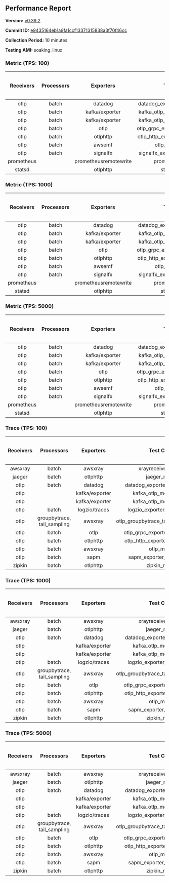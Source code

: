 ## Performance Report

**Version:** [v0.39.2](https://github.com/aws-observability/aws-otel-collector/releases/tag/v0.39.2)

**Commit ID:** [e9435164eb1a9fa1ccf13371315838a3f70f46cc](https://github.com/aws-observability/aws-otel-collector/commit/e9435164eb1a9fa1ccf13371315838a3f70f46cc)

**Collection Period:** 10 minutes

**Testing AMI:** soaking_linux


### Metric (TPS: 100)
| Receivers | Processors | Exporters | Test Case | Data Type | Instance Type | Avg CPU Usage (Percent) | Avg Memory Usage (Megabytes) | Max CPU Usage (Percent) | Max Memory Usage (Megabytes) |
|:---------:|:----------:|:---------:|:---------:|:---------:|:-------------:|:-----------------------:|:----------------------------:|:-----------------------:|:----------------------------:|
| otlp | batch | datadog | datadog_exporter_metric_mock | otlp | m5.2xlarge | 0.48 | 95.51 | 0.60 | 97.34 |
| otlp | batch | kafka/exporter | kafka_otlp_metric_mock_2_8_1 | otlp | m5.2xlarge | 0.35 | 97.69 | 0.70 | 98.12 |
| otlp | batch | kafka/exporter | kafka_otlp_metric_mock_3_2_0 | otlp | m5.2xlarge | 0.23 | 98.30 | 0.80 | 99.43 |
| otlp | batch | otlp | otlp_grpc_exporter_metric_mock | otlp | m5.2xlarge | 0.18 | 90.49 | 0.30 | 91.62 |
| otlp | batch | otlphttp | otlp_http_exporter_metric_mock | otlp | m5.2xlarge | 0.21 | 98.35 | 0.40 | 101.45 |
| otlp | batch | awsemf | otlp_metric_mock | otlp | m5.2xlarge | 0.40 | 93.54 | 0.50 | 94.21 |
| otlp | batch | signalfx | signalfx_exporter_metric_mock | otlp | m5.2xlarge | 0.24 | 100.10 | 0.40 | 103.65 |
| prometheus |  | prometheusremotewrite | prometheus_mock | prometheus | m5.2xlarge | 0.08 | 94.99 | 0.30 | 96.38 |
| statsd |  | otlphttp | statsd_mock | statsd | m5.2xlarge | 0.01 | 77.24 | 0.10 | 78.40 |

### Metric (TPS: 1000)
| Receivers | Processors | Exporters | Test Case | Data Type | Instance Type | Avg CPU Usage (Percent) | Avg Memory Usage (Megabytes) | Max CPU Usage (Percent) | Max Memory Usage (Megabytes) |
|:---------:|:----------:|:---------:|:---------:|:---------:|:-------------:|:-----------------------:|:----------------------------:|:-----------------------:|:----------------------------:|
| otlp | batch | datadog | datadog_exporter_metric_mock | otlp | m5.2xlarge | 2.16 | 100.12 | 2.30 | 101.40 |
| otlp | batch | kafka/exporter | kafka_otlp_metric_mock_2_8_1 | otlp | m5.2xlarge | 5.68 | 108.00 | 11.80 | 118.01 |
| otlp | batch | kafka/exporter | kafka_otlp_metric_mock_3_2_0 | otlp | m5.2xlarge | 10.91 | 114.58 | 12.10 | 118.51 |
| otlp | batch | otlp | otlp_grpc_exporter_metric_mock | otlp | m5.2xlarge | 0.43 | 94.59 | 0.80 | 104.47 |
| otlp | batch | otlphttp | otlp_http_exporter_metric_mock | otlp | m5.2xlarge | 0.56 | 99.21 | 0.70 | 102.07 |
| otlp | batch | awsemf | otlp_metric_mock | otlp | m5.2xlarge | 1.76 | 96.91 | 2.00 | 98.28 |
| otlp | batch | signalfx | signalfx_exporter_metric_mock | otlp | m5.2xlarge | 0.88 | 100.67 | 1.10 | 104.05 |
| prometheus |  | prometheusremotewrite | prometheus_mock | prometheus | m5.2xlarge | 0.79 | 118.95 | 1.40 | 128.62 |
| statsd |  | otlphttp | statsd_mock | statsd | m5.2xlarge | 0.01 | 78.25 | 0.10 | 79.31 |

### Metric (TPS: 5000)
| Receivers | Processors | Exporters | Test Case | Data Type | Instance Type | Avg CPU Usage (Percent) | Avg Memory Usage (Megabytes) | Max CPU Usage (Percent) | Max Memory Usage (Megabytes) |
|:---------:|:----------:|:---------:|:---------:|:---------:|:-------------:|:-----------------------:|:----------------------------:|:-----------------------:|:----------------------------:|
| otlp | batch | datadog | datadog_exporter_metric_mock | otlp | m5.2xlarge | 10.41 | 118.80 | 11.00 | 124.04 |
| otlp | batch | kafka/exporter | kafka_otlp_metric_mock_2_8_1 | otlp | m5.2xlarge | 6.50 | 108.83 | 10.70 | 117.23 |
| otlp | batch | kafka/exporter | kafka_otlp_metric_mock_3_2_0 | otlp | m5.2xlarge | 1.82 | 101.17 | 2.20 | 105.47 |
| otlp | batch | otlp | otlp_grpc_exporter_metric_mock | otlp | m5.2xlarge | 1.48 | 105.31 | 3.10 | 212.11 |
| otlp | batch | otlphttp | otlp_http_exporter_metric_mock | otlp | m5.2xlarge | 2.09 | 102.16 | 2.40 | 105.41 |
| otlp | batch | awsemf | otlp_metric_mock | otlp | m5.2xlarge | 8.57 | 108.38 | 9.20 | 111.21 |
| otlp | batch | signalfx | signalfx_exporter_metric_mock | otlp | m5.2xlarge | 3.84 | 101.00 | 4.10 | 105.03 |
| prometheus |  | prometheusremotewrite | prometheus_mock | prometheus | m5.2xlarge | 4.68 | 225.96 | 8.00 | 266.96 |
| statsd |  | otlphttp | statsd_mock | statsd | m5.2xlarge | 0.01 | 77.19 | 0.10 | 78.57 |

### Trace (TPS: 100)
| Receivers | Processors | Exporters | Test Case | Data Type | Instance Type | Avg CPU Usage (Percent) | Avg Memory Usage (Megabytes) | Max CPU Usage (Percent) | Max Memory Usage (Megabytes) |
|:---------:|:----------:|:---------:|:---------:|:---------:|:-------------:|:-----------------------:|:----------------------------:|:-----------------------:|:----------------------------:|
| awsxray | batch | awsxray | xrayreceiver_mock | xray | m5.2xlarge | 3.79 | 93.15 | 4.00 | 94.25 |
| jaeger | batch | otlphttp | jaeger_mock | jaeger | m5.2xlarge | 0.04 | 80.56 | 0.20 | 81.47 |
| otlp | batch | datadog | datadog_exporter_trace_mock | otlp | m5.2xlarge | 0.05 | 81.78 | 0.20 | 82.45 |
| otlp |  | kafka/exporter | kafka_otlp_mock_2_8_1 | otlp | m5.2xlarge | 0.16 | 86.26 | 0.30 | 87.83 |
| otlp |  | kafka/exporter | kafka_otlp_mock_3_2_0 | otlp | m5.2xlarge | 0.18 | 86.93 | 0.30 | 88.61 |
| otlp | batch | logzio/traces | logzio_exporter_trace_mock | otlp | m5.2xlarge | 0.04 | 77.60 | 0.10 | 78.18 |
| otlp | groupbytrace, tail_sampling | awsxray | otlp_groupbytrace_tailsampling_mock | otlp | m5.2xlarge | 0.03 | 79.25 | 0.20 | 80.12 |
| otlp | batch | otlp | otlp_grpc_exporter_trace_mock | otlp | m5.2xlarge | 0.03 | 81.23 | 0.10 | 81.77 |
| otlp | batch | otlphttp | otlp_http_exporter_trace_mock | otlp | m5.2xlarge | 0.04 | 78.19 | 0.20 | 79.29 |
| otlp | batch | awsxray | otlp_mock | otlp | m5.2xlarge | 0.04 | 77.56 | 0.20 | 78.72 |
| otlp | batch | sapm | sapm_exporter_trace_mock | otlp | m5.2xlarge | 0.04 | 79.33 | 0.10 | 80.18 |
| zipkin | batch | otlphttp | zipkin_mock | zipkin | m5.2xlarge | 0.03 | 78.29 | 0.20 | 79.66 |

### Trace (TPS: 1000)
| Receivers | Processors | Exporters | Test Case | Data Type | Instance Type | Avg CPU Usage (Percent) | Avg Memory Usage (Megabytes) | Max CPU Usage (Percent) | Max Memory Usage (Megabytes) |
|:---------:|:----------:|:---------:|:---------:|:---------:|:-------------:|:-----------------------:|:----------------------------:|:-----------------------:|:----------------------------:|
| awsxray | batch | awsxray | xrayreceiver_mock | xray | m5.2xlarge | 18.43 | 96.24 | 19.80 | 98.51 |
| jaeger | batch | otlphttp | jaeger_mock | jaeger | m5.2xlarge | 0.04 | 79.97 | 0.10 | 80.94 |
| otlp | batch | datadog | datadog_exporter_trace_mock | otlp | m5.2xlarge | 0.06 | 83.20 | 0.20 | 83.30 |
| otlp |  | kafka/exporter | kafka_otlp_mock_2_8_1 | otlp | m5.2xlarge | 0.06 | 83.53 | 0.20 | 85.08 |
| otlp |  | kafka/exporter | kafka_otlp_mock_3_2_0 | otlp | m5.2xlarge | 0.07 | 82.94 | 0.20 | 83.77 |
| otlp | batch | logzio/traces | logzio_exporter_trace_mock | otlp | m5.2xlarge | 0.04 | 77.96 | 0.10 | 79.02 |
| otlp | groupbytrace, tail_sampling | awsxray | otlp_groupbytrace_tailsampling_mock | otlp | m5.2xlarge | 0.03 | 77.44 | 0.20 | 77.68 |
| otlp | batch | otlp | otlp_grpc_exporter_trace_mock | otlp | m5.2xlarge | 0.03 | 78.36 | 0.20 | 79.09 |
| otlp | batch | otlphttp | otlp_http_exporter_trace_mock | otlp | m5.2xlarge | 0.05 | 78.71 | 0.10 | 79.77 |
| otlp | batch | awsxray | otlp_mock | otlp | m5.2xlarge | 0.04 | 78.94 | 0.20 | 79.74 |
| otlp | batch | sapm | sapm_exporter_trace_mock | otlp | m5.2xlarge | 0.03 | 79.82 | 0.20 | 80.08 |
| zipkin | batch | otlphttp | zipkin_mock | zipkin | m5.2xlarge | 0.04 | 78.39 | 0.20 | 79.13 |

### Trace (TPS: 5000)
| Receivers | Processors | Exporters | Test Case | Data Type | Instance Type | Avg CPU Usage (Percent) | Avg Memory Usage (Megabytes) | Max CPU Usage (Percent) | Max Memory Usage (Megabytes) |
|:---------:|:----------:|:---------:|:---------:|:---------:|:-------------:|:-----------------------:|:----------------------------:|:-----------------------:|:----------------------------:|
| awsxray | batch | awsxray | xrayreceiver_mock | xray | m5.2xlarge | 26.25 | 110.08 | 27.90 | 114.79 |
| jaeger | batch | otlphttp | jaeger_mock | jaeger | m5.2xlarge | 0.04 | 78.37 | 0.20 | 78.45 |
| otlp | batch | datadog | datadog_exporter_trace_mock | otlp | m5.2xlarge | 0.05 | 79.70 | 0.20 | 79.76 |
| otlp |  | kafka/exporter | kafka_otlp_mock_2_8_1 | otlp | m5.2xlarge | 0.08 | 84.65 | 0.40 | 86.94 |
| otlp |  | kafka/exporter | kafka_otlp_mock_3_2_0 | otlp | m5.2xlarge | 0.12 | 85.36 | 0.40 | 86.65 |
| otlp | batch | logzio/traces | logzio_exporter_trace_mock | otlp | m5.2xlarge | 0.04 | 76.73 | 0.20 | 77.23 |
| otlp | groupbytrace, tail_sampling | awsxray | otlp_groupbytrace_tailsampling_mock | otlp | m5.2xlarge | 0.03 | 81.06 | 0.20 | 81.94 |
| otlp | batch | otlp | otlp_grpc_exporter_trace_mock | otlp | m5.2xlarge | 0.04 | 80.25 | 0.20 | 81.04 |
| otlp | batch | otlphttp | otlp_http_exporter_trace_mock | otlp | m5.2xlarge | 0.03 | 78.70 | 0.20 | 79.99 |
| otlp | batch | awsxray | otlp_mock | otlp | m5.2xlarge | 0.04 | 77.64 | 0.20 | 78.50 |
| otlp | batch | sapm | sapm_exporter_trace_mock | otlp | m5.2xlarge | 0.04 | 79.20 | 0.10 | 80.62 |
| zipkin | batch | otlphttp | zipkin_mock | zipkin | m5.2xlarge | 0.04 | 76.59 | 0.20 | 77.62 |
